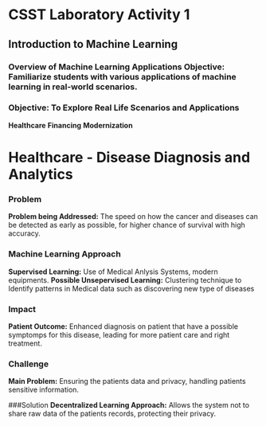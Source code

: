 # CSST Laboratory Activity 1
## Introduction to Machine Learning
### Overview of Machine Learning Applications Objective: Familiarize students with various applications of machine learning in real-world scenarios.
### Objective: To Explore Real Life Scenarios and Applications

**Healthcare**
**Financing**
**Modernization**

# Healthcare - Disease Diagnosis and Analytics 

### Problem 
**Problem being Addressed:** The speed on how the cancer and diseases can be detected as early as possible, for higher chance of survival with high accuracy.


### Machine Learning Approach
**Supervised Learning:** Use of Medical Anlysis Systems, modern equipments. 
**Possible Unsepervised Learning:** Clustering technique to Identify patterns in Medical data such as discovering new type of diseases

### Impact
**Patient Outcome:** Enhanced diagnosis on patient that have a possible symptomps for this disease, leading for more patient care and right treatment.

### Challenge
**Main Problem:** Ensuring the patients data and privacy, handling patients sensitive information.

###Solution
**Decentralized Learning Approach:** Allows the system not to share raw data of the patients records, protecting their privacy. 

